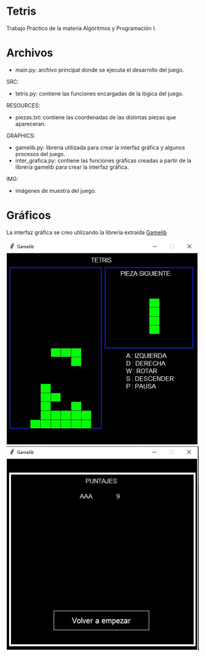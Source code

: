# Tetris

Trabajo Práctico de la materia Algoritmos y Programación I.

# Archivos
* main.py: archivo principal donde se ejecuta el desarrollo del juego.

SRC:
  * tetris.py: contiene las funciones encargadas de la lógica del juego.

RESOURCES:
  * piezas.txt: contiene las coordenadas de las distintas piezas que apareceran.

GRAPHICS:
  * gamelib.py: librería utilizada para crear la interfaz gráfica y algunos procesos del juego.
  * inter_grafica.py: contiene las funciones gráficas creadas a partir de la librería gamelib para crear la interfaz gráfica.
 
IMG:
  * imágenes de muestra del juego.

# Gráficos
La interfaz gráfica se creo utilizando la librería extraída [Gamelib](https://github.com/dessaya/python-gamelib)

![Tetris](img\tetris.jpg)
![Puntaje](img\puntaje.jpg)
